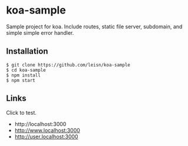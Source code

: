 # koa-sample
Sample project for koa. Include routes, static file server, subdomain, and simple simple error handler.

## Installation

```
$ git clone https://github.com/leisn/koa-sample
$ cd koa-sample
$ npm install
$ npm start
```
## Links
Click to test.

* http://localhost:3000
* http://www.localhost:3000
* http://user.localhost:3000
